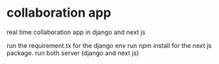 # collaboration app
 real time collaboration app in django and next js

run the requirement.tx for the django env
run npm install for the next js package.
run both server (django and next js)
